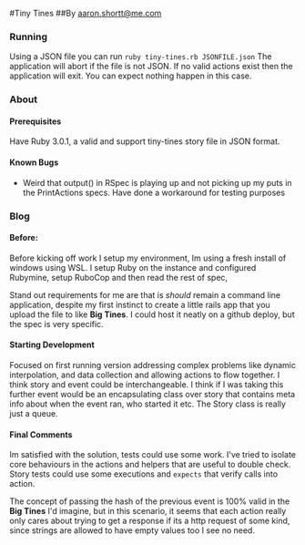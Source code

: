 
#Tiny Tines
##By aaron.shortt@me.com


### Running
Using a JSON file you can run `ruby tiny-tines.rb JSONFILE.json`
The application will abort if the file is not JSON. 
If no valid actions exist then the application will exit. You can expect nothing happen in this case. 
### About
#### Prerequisites 
Have Ruby 3.0.1, a valid and support tiny-tines story file in JSON format. 

#### Known Bugs
- Weird that output() in RSpec is playing up and not picking up my puts in the PrintActions specs. Have done a workaround for testing purposes

### Blog
#### Before:
Before kicking off work I setup my environment, Im using a fresh install of windows using WSL. I setup Ruby on the instance
and configured Rubymine, setup RuboCop and then read the rest of spec, 

Stand out requirements for me are that is _should_ remain a command line application, despite my first instinct to create a little
rails app that you upload the file to like **Big Tines**. I could host it neatly on a github deploy, but the spec is very specific.

#### Starting Development
Focused on first running version addressing complex problems like dynamic interpolation, and data collection and allowing actions to flow together. I think story and 
event could be interchangeable. I think if I was taking this further event would be an encapsulating class over story 
that contains meta info about when the event ran, who started it etc. The Story class is really just a queue. 

#### Final Comments
Im satisfied with the solution, tests could use some work. I've tried to isolate core behaviours in the actions and helpers that 
are useful to double check. Story tests could use some executions and `expects` that verify calls into action. 

The concept of passing the hash of the previous event is 100% valid in the **Big Tines** I'd imagine, but in this scenario, 
it seems that each action really only cares about trying to get a response if its a http request of some kind, since strings are allowed to have empty values too I see no need.

